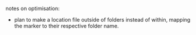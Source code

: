 notes on optimisation:

- plan to make a location file outside of folders instead of within, mapping the marker to their respective folder name.
